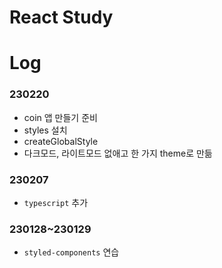 # React Study

# Log

### 230220

- coin 앱 만들기 준비
- styles 설치
- createGlobalStyle
- 다크모드, 라이트모드 없애고 한 가지 theme로 만듦

### 230207

- `typescript` 추가

### 230128~230129

- `styled-components` 연습
